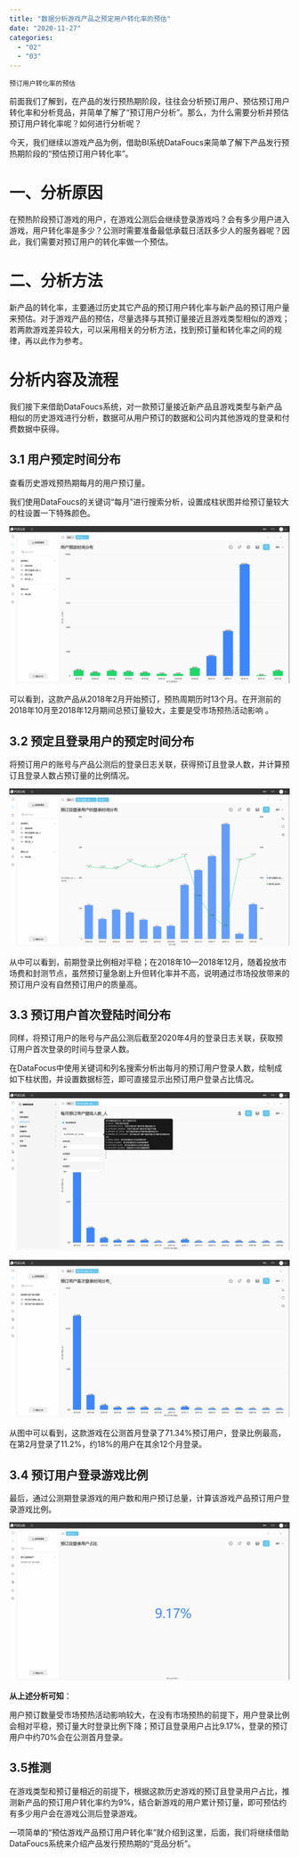 ```yaml
---
title: "数据分析游戏产品之预定用户转化率的预估"
date: "2020-11-27"
categories: 
  - "02"
  - "03"
---
```


```
预订用户转化率的预估
```

前面我们了解到，在产品的发行预热期阶段，往往会分析预订用户、预估预订用户转化率和分析竞品，并简单了解了“预订用户分析”。那么，为什么需要分析并预估预订用户转化率呢？如何进行分析呢？

今天，我们继续以游戏产品为例，借助BI系统DataFoucs来简单了解下产品发行预热期阶段的“预估预订用户转化率”。

# 一、分析原因

在预热阶段预订游戏的用户，在游戏公测后会继续登录游戏吗？会有多少用户进入游戏，用户转化率是多少？公测时需要准备最低承载日活跃多少人的服务器呢？因此，我们需要对预订用户的转化率做一个预估。

# 二、分析方法

新产品的转化率，主要通过历史其它产品的预订用户转化率与新产品的预订用户量来预估。对于游戏产品的预估，尽量选择与其预订量接近且游戏类型相似的游戏；若两款游戏差异较大，可以采用相关的分析方法，找到预订量和转化率之间的规律，再以此作为参考。

# 分析内容及流程

我们接下来借助DataFoucs系统，对一款预订量接近新产品且游戏类型与新产品相似的历史游戏进行分析，数据可从用户预订的数据和公司内其他游戏的登录和付费数据中获得。

## 3.1 用户预定时间分布

查看历史游戏预热期每月的用户预订量。

我们使用DataFoucs的关键词“每月”进行搜索分析，设置成柱状图并给预订量较大的柱设置一下特殊颜色。

![](images/word-image-128.png)

可以看到，这款产品从2018年2月开始预订，预热周期历时13个月。在开测前的2018年10月至2018年12月期间总预订量较大，主要是受市场预热活动影响 。

## 3.2 预定且登录用户的预定时间分布

将预订用户的账号与产品公测后的登录日志关联，获得预订且登录人数，并计算预订且登录人数占预订量的比例情况。

![](images/word-image-129.png)

从中可以看到，前期登录比例相对平稳；在2018年10—2018年12月，随着投放市场费和封测节点，虽然预订量急剧上升但转化率并不高，说明通过市场投放带来的预订用户没有自然预订用户的质量高。

## 3.3 预订用户首次登陆时间分布

同样，将预订用户的账号与产品公测后截至2020年4月的登录日志关联，获取预订用户首次登录的时间与登录人数。

在DataFocus中使用关键词和列名搜索分析出每月的预订用户登录人数，绘制成如下柱状图，并设置数据标签，即可直接显示出预订用户登录占比情况。

![](images/word-image-130.png)

![](images/word-image-131.png)

从图中可以看到，这款游戏在公测首月登录了71.34%预订用户，登录比例最高，在第2月登录了11.2%，约18%的用户在其余12个月登录。

## 3.4 预订用户登录游戏比例

最后，通过公测期登录游戏的用户数和用户预订总量，计算该游戏产品预订用户登录游戏比例。

![](images/word-image-132.png)

**从上述分析可知**：

用户预订数量受市场预热活动影响较大，在没有市场预热的前提下，用户登录比例会相对平稳，预订量大时登录比例下降；预订且登录用户占比9.17%，登录的预订用户中约70%会在公测首月登录。

## 3.5推测

在游戏类型和预订量相近的前提下，根据这款历史游戏的预订且登录用户占比，推测新产品的预订用户转化率约为9%，结合新游戏的用户累计预订量，即可预估约有多少用户会在游戏公测后登录游戏。

一项简单的“预估游戏产品预订用户转化率”就介绍到这里，后面，我们将继续借助DataFoucs系统来介绍产品发行预热期的“竞品分析”。
